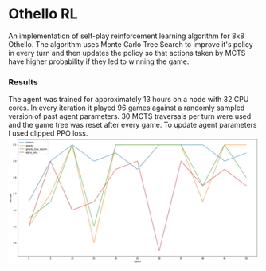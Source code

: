 # Othello RL
An implementation of self-play reinforcement learning algorithm for 8x8 Othello. The algorithm uses
Monte Carlo Tree Search to improve it's policy in every turn and then updates the policy so that
actions taken by MCTS have higher probability if they led to winning the game.

### Results
The agent was trained for approximately 13 hours on a node with 32 CPU cores. In every iteration it
played 96 games against a randomly sampled version of past agent parameters. 30 MCTS traversals per
turn were used and the game tree was reset after every game. To update agent parameters I used clipped
PPO loss.
![Win Rates](./win_rates.png)

